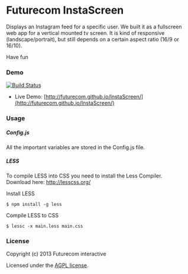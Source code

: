 Futurecom InstaScreen
===========

Displays an Instagram feed for a specific user.	
We built it as a fullscreen web app for a vertical mounted tv screen. It is kind of responsive (landscape/portrait), but still depends on a certain aspect ratio (16/9 or 16/10).

Have fun
 
### Demo ###

[![Build Status](https://travis-ci.org/Futurecom/InstaScreen.png?branch=travis)](https://travis-ci.org/Futurecom/InstaScreen)

* Live Demo: [http://futurecom.github.io/InstaScreen/](http://futurecom.github.io/InstaScreen/)

### Usage ###

##### Config.js #####

All the important variables are stored in the Config.js file.

##### LESS #####

To compile LESS into CSS you need to install the Less Compiler.  
Download here: http://lesscss.org/

Install LESS
```shell
$ npm install -g less
```

Compile LESS to CSS
```shell
$ lessc -x main.less main.css
```

### License ###

Copyright (c) 2013 Futurecom interactive

Licensed under the [AGPL license](https://github.com/Futurecom/InstaScreen/blob/master/agpl.txt).
